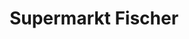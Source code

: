---
title: "Supermarkt Fischer"
url: /bad-griesbach-i-rottal/supermarkt-fischer/
shop: Lebensmittel
---